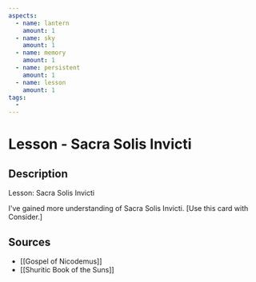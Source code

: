```yaml
---
aspects: 
  - name: lantern
    amount: 1
  - name: sky
    amount: 1
  - name: memory
    amount: 1
  - name: persistent
    amount: 1
  - name: lesson
    amount: 1
tags:
  - 
---
```


# Lesson - Sacra Solis Invicti

## Description
Lesson: Sacra Solis Invicti

I've gained more understanding of Sacra Solis Invicti. [Use this card with Consider.]
## Sources
- [[Gospel of Nicodemus]]
- [[Shuritic Book of the Suns]]